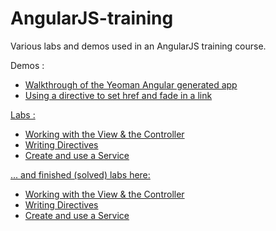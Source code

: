 AngularJS-training
==================

Various labs and demos used in an AngularJS training course.

Demos :
<ul>
	<li><a href="https://github.com/FilipStenbeck/angularJS-training/tree/master/demo-first-angular-app">Walkthrough of the Yeoman Angular generated app</li>
	<li><a href="https://github.com/FilipStenbeck/angularJS-training/tree/master/demo-hidden-link-directive">Using a directive to set href and fade in a link</li>
</ul>


Labs :
<ul>
	<li><a href="https://github.com/FilipStenbeck/angularJS-training/tree/master/lab-signup-form-start">Working with the View & the Controller</li>
	<li><a href="https://github.com/FilipStenbeck/angularJS-training/tree/master/lab-music-lover-directive-start">Writing Directives</li>
	<li><a href="https://github.com/FilipStenbeck/angularJS-training/tree/master/lab-artist-search-service-start">Create and use a Service</li>
</ul>


... and finished (solved) labs here:
<ul>
	<li><a href="https://github.com/FilipStenbeck/angularJS-training/tree/master/lab-signup-form">Working with the View & the Controller</li>
	<li><a href="https://github.com/FilipStenbeck/angularJS-training/tree/master/lab-music-lover-directive">Writing Directives</li>
	<li><a href="https://github.com/FilipStenbeck/angularJS-training/tree/master/lab-artist-search-service">Create and use a Service</li>
</ul>